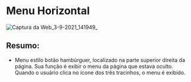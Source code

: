 # Menu Horizontal

![Captura da Web_3-9-2021_141949_](https://user-images.githubusercontent.com/85134349/132044400-89a5599f-b6f8-4f5c-a5e6-9bffc4037511.jpeg)


## Resumo:
- Menu estilo botão hambúrguer, localizado na parte superior direita da página. Sua função é exibir o menu da página que estava oculto. Quando o usuário clica no ícone dos três tracinhos, o menu é exibido.
